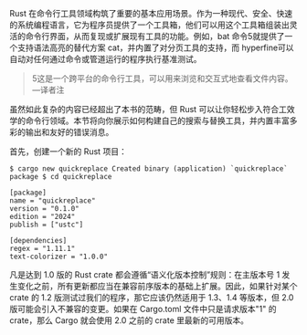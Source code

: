 Rust 在命令行工具领域构筑了重要的基本应用场景。作为一种现代、安全、快速的系统编程语言，它为程序员提供了一个工具箱，他们可以用这个工具箱组装出灵活的命令行界面，从而复现或扩展现有工具的功能。例如，bat 命令5就提供了一个支持语法高亮的替代方案 cat，并内置了对分页工具的支持，而 hyperfine可以自动对任何通过命令或管道运行的程序执行基准测试。

>5这是一个跨平台的命令行工具，可以用来浏览和交互式地查看文件内容。—译者注

虽然如此复杂的内容已经超出了本书的范畴，但 Rust 可以让你轻松步入符合工效学的命令行领域。本节将向你展示如何构建自己的搜索与替换工具，并内置丰富多彩的输出和友好的错误消息。

首先，创建一个新的 Rust 项目：
```
$ cargo new quickreplace Created binary (application) `quickreplace` package $ cd quickreplace
```

```
[package]
name = "quickreplace"
version = "0.1.0"
edition = "2024"
publish = ["ustc"]

[dependencies]
regex = "1.11.1"
text-colorizer = "1.0.0"

```

凡是达到 1.0 版的 Rust crate 都会遵循“语义化版本控制”规则：在主版本号 1 发生变化之前，所有更新都应当在兼容前序版本的基础上扩展。因此，如果针对某个 crate 的 1.2 版测试过我们的程序，那它应该仍然适用于 1.3、1.4 等版本，但 2.0 版可能会引入不兼容的变更。如果在 Cargo.toml 文件中只是请求版本"1" 的 crate，那么 Cargo 就会使用 2.0 之前的 crate 里最新的可用版本。